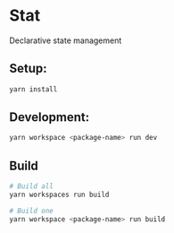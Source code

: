 # Stat

Declarative state management

## Setup:

```bash
yarn install
```

## Development:

```bash
yarn workspace <package-name> run dev
```

## Build

```bash
# Build all
yarn workspaces run build

# Build one
yarn workspace <package-name> run build
```
